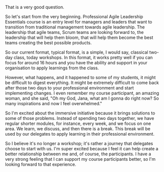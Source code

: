 That is a very good question. 

So let's start from the very beginning. Professional Agile Leadership Essentials course is an entry level for managers and leaders that want to transition from traditional management towards agile leadership. The leadership that agile teams, Scrum teams are looking forward to, the leadership that will help them bloom, that will help them become the best teams creating the best possible products.

So our current format, typical format, is a simple, I would say, classical two-day class, today workshops. In this format, it works pretty well if you can focus for around 16 hours and you have the ability and support in your organisation to apply learnings from the class. 

However, what happens, and it happened to some of my students, it might be difficult to digest everything. It might be extremely difficult to come back after those two days to your professional environment and start implementing changes. I even remember my course participant, an amazing woman, and she said, "Oh my God, Jana, what am I gonna do right now? So many inspirations and now I feel overwhelmed."

So I'm excited about the immersive initiative because it brings solutions to some of those problems. Instead of spending two days together, we have regular shorter modules, for instance, every week, and we focus on one area. We learn, we discuss, and then there is a break. This break will be used by our delegates to apply learning in their professional environment.

So I believe it's no longer a workshop; it's rather a journey that delegates choose to start with us. I'm super excited because I feel it can help create a better relationship between me and, of course, the participants. I have a very strong feeling that I can support my course participants better, so I'm looking forward to that experience.